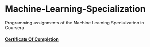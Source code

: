 # Machine-Learning-Specialization
Programming assignments of the Machine Learning Specialization in Coursera
#### [Certificate Of Completion](https://coursera.org/share/195768f3c1a83e42298d3f61dae99d01)
